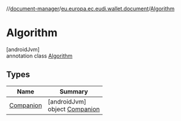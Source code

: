 //[document-manager](../../../index.md)/[eu.europa.ec.eudi.wallet.document](../index.md)/[Algorithm](index.md)

# Algorithm

[androidJvm]\
annotation class [Algorithm](index.md)

## Types

| Name                             | Summary                                                 |
|----------------------------------|---------------------------------------------------------|
| [Companion](-companion/index.md) | [androidJvm]<br>object [Companion](-companion/index.md) |
